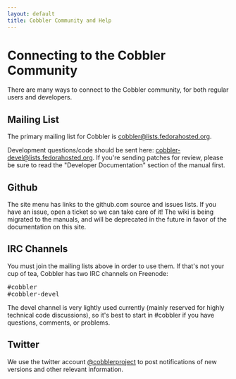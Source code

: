 ```yaml
---
layout: default
title: Cobbler Community and Help
---
```


# Connecting to the Cobbler Community

There are many ways to connect to the Cobbler community, for both regular users and developers. 

## Mailing List

The primary mailing list for Cobbler is [cobbler@lists.fedorahosted.org](https://fedorahosted.org/mailman/listinfo/cobbler).

Development questions/code should be sent here: [cobbler-devel@lists.fedorahosted.org](https://fedorahosted.org/mailman/listinfo/cobbler-devel). If you're sending patches for review, please be sure to read the "Developer Documentation" section of the manual first.

## Github

The site menu has links to the github.com source and issues lists. If you have an issue, open a ticket so we can take care of it! The wiki is being migrated to the manuals, and will be deprecated in the future in favor of the documentation on this site.

## IRC Channels

You must join the mailing lists above in order to use them. If that's not your cup of tea, Cobbler has two IRC channels on Freenode:

<pre>
#cobbler
#cobbler-devel
</pre>

The devel channel is very lightly used currently (mainly reserved for highly technical code discussions), so it's best to start in #cobbler if you have questions, comments, or problems.

## Twitter

We use the twitter account [@cobblerproject](http://twitter.com/#!/cobblerproject) to post notifications of new versions and other relevant information.


